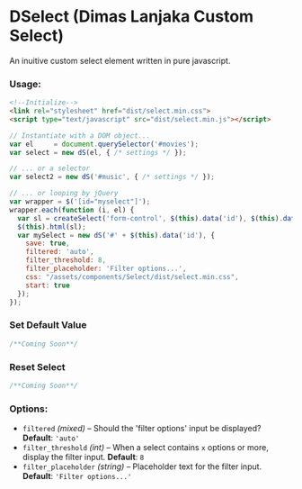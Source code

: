 # DSelect (Dimas Lanjaka Custom Select)
An inuitive custom select element written in pure javascript.

### Usage:
```html
<!--Initialize-->
<link rel="stylesheet" href="dist/select.min.css">
<script type="text/javascript" src="dist/select.min.js"></script>
```

```javascript
// Instantiate with a DOM object...
var el     = document.querySelector('#movies');
var select = new dS(el, { /* settings */ });

// ... or a selector
var select2 = new dS('#music', { /* settings */ });

// ... or looping by jQuery
var wrapper = $('[id="myselect"]');
wrapper.each(function (i, el) {
  var sl = createSelect('form-control', $(this).data('id'), $(this).data('name'));
  $(this).html(sl);
  var mySelect = new dS('#' + $(this).data('id'), {
    save: true,
    filtered: 'auto',
    filter_threshold: 8,
    filter_placeholder: 'Filter options...',
    css: "/assets/components/Select/dist/select.min.css",
    start: true
  });
});
```

### Set Default Value
```javascript
/**Coming Soon**/
```

### Reset Select
```javascript
/**Coming Soon**/
```

### Options:

* `filtered` *(mixed)* – Should the 'filter options' input be displayed? **Default**: `'auto'`
* `filter_threshold` *(int)* – When a select contains `x` options or more, display the filter input. **Default**: `8`
* `filter_placeholder` *(string)* – Placeholder text for the filter input. **Default**: `'Filter options...'`
